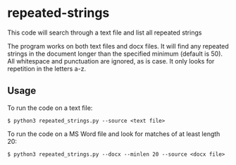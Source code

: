 # repeated-strings
This code will search through a text file and list all repeated strings

The program works on both text files and docx files. It will find any repeated strings in the document longer than the specified minimum (default is 50). All whitespace and punctuation are ignored, as is case. It only looks for repetition in the letters a-z.

## Usage

To run the code on a text file:

```shell
$ python3 repeated_strings.py --source <text file> 
```
To run the code on a MS Word file and look for matches of at least length 20:

```shell
$ python3 repeated_strings.py --docx --minlen 20 --source <docx file>
```
